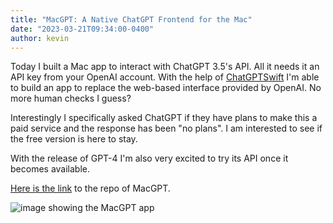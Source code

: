 ```yaml
---
title: "MacGPT: A Native ChatGPT Frontend for the Mac"
date: "2023-03-21T09:34:00-0400"
author: kevin
---
```


Today I built a Mac app to interact with ChatGPT 3.5's API. All it needs it an API key from your OpenAI account. With the help of [ChatGPTSwift](https://github.com/alfianlosari/ChatGPTSwift) I'm able to build an app to replace the web-based interface provided by OpenAI. No more human checks I guess?

Interestingly I specifically asked ChatGPT if they have plans to make this a paid service and the response has been "no plans". I am interested to see if the free version is here to stay.

With the release of GPT-4 I'm also very excited to try its API once it becomes available.

[Here is the link](https://github.com/aoenth/MacGPT) to the repo of MacGPT.

![image showing the MacGPT app](https://res.cloudinary.com/solid-apps-inc/image/upload/v1679457534/MacGPT_ssxohq.png)
